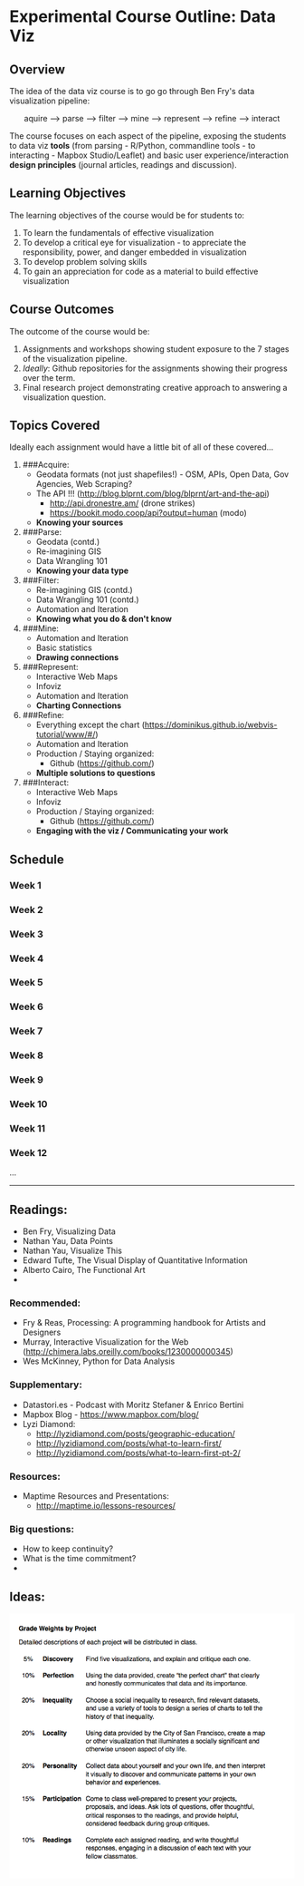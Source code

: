 # Experimental Course Outline: Data Viz

## Overview
The idea of the data viz course is to go go through Ben Fry's data visualization pipeline: 

<center> aquire --> parse --> filter --> mine --> represent --> refine --> interact </center> 

The course focuses on each aspect of the pipeline, exposing the students to data viz **tools** (from parsing - R/Python, commandline tools - to interacting - Mapbox Studio/Leaflet) and basic user experience/interaction **design principles** (journal articles, readings and discussion). 

## Learning Objectives
The learning objectives of the course would be for students to:

1. To learn the fundamentals of effective visualization
2. To develop a critical eye for visualization - to appreciate the responsibility, power, and danger embedded in visualization
3. To develop problem solving skills 
4. To gain an appreciation for code as a material to build effective visualization


## Course Outcomes

The outcome of the course would be: 

1. Assignments and workshops showing student exposure to the 7 stages of the visualization pipeline.
2. *Ideally*: Github repositories for the assignments showing their progress over the term.
3. Final research project demonstrating creative approach to answering a visualization question.


## Topics Covered
Ideally each assignment would have a little bit of all of these covered...

1. ###Acquire:
	+ Geodata formats (not just shapefiles!) - OSM, APIs, Open Data, Gov Agencies, Web Scraping?
	+ The API !!! (http://blog.blprnt.com/blog/blprnt/art-and-the-api)
		+ http://api.dronestre.am/ (drone strikes)
		+ https://bookit.modo.coop/api?output=human (modo)
	+ **Knowing your sources**
2. ###Parse:
	+ Geodata (contd.)
	+ Re-imagining GIS
	+ Data Wrangling 101
	+ **Knowing your data type**
3. ###Filter:
	+ Re-imagining GIS (contd.)
	+ Data Wrangling 101 (contd.)
	+ Automation and Iteration
	+ **Knowing what you do & don't know**
4. ###Mine:
	+ Automation and Iteration
	+ Basic statistics
	+ **Drawing connections**
5. ###Represent:
	+ Interactive Web Maps
	+ Infoviz
	+ Automation and Iteration
	+ **Charting Connections**
6. ###Refine:
	+ Everything except the chart (https://dominikus.github.io/webvis-tutorial/www/#/)
	+ Automation and Iteration 
	+ Production / Staying organized:
		+ Github (https://github.com/)
	+ **Multiple solutions to questions**
7. ###Interact:
	+ Interactive Web Maps
	+ Infoviz
	+ Production / Staying organized:
		+ Github (https://github.com/)
	+ **Engaging with the viz / Communicating your work**



## Schedule

### Week 1

### Week 2

### Week 3

### Week 4

### Week 5

### Week 6

### Week 7

### Week 8

### Week 9

### Week 10

### Week 11

### Week 12
...


***
## Readings:

* Ben Fry, Visualizing Data
* Nathan Yau, Data Points
* Nathan Yau, Visualize This
* Edward Tufte, The Visual Display of Quantitative Information
* Alberto Cairo, The Functional Art
* 


### Recommended:
* Fry & Reas, Processing: A programming handbook for Artists and Designers
* Murray, Interactive Visualization for the Web (http://chimera.labs.oreilly.com/books/1230000000345)
* Wes McKinney, Python for Data Analysis


### Supplementary:
* Datastori.es - Podcast with Moritz Stefaner & Enrico Bertini
* Mapbox Blog - https://www.mapbox.com/blog/
* Lyzi Diamond:
	* http://lyzidiamond.com/posts/geographic-education/
	* http://lyzidiamond.com/posts/what-to-learn-first/
	* http://lyzidiamond.com/posts/what-to-learn-first-pt-2/

### Resources:
* Maptime Resources and Presentations:
	* http://maptime.io/lessons-resources/ 

### Big questions:
+ How to keep continuity?
+ What is the time commitment?
+ 


## Ideas:
![](img/murray.png)


